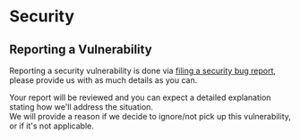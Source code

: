 # Security

## Reporting a Vulnerability

Reporting a security vulnerability is done via [filing a security bug report](https://github.com/Marvin-Brouwer/FluentSerializer/issues/new?assignees=&labels=bug&template=security_bug_report.md&title=), please provide us with as much details as you can.

Your report will be reviewed and you can expect a detailed explanation stating how we'll address the situation.  
We will provide a reason if we decide to ignore/not pick up this vulnerability, or if it's not applicable.
